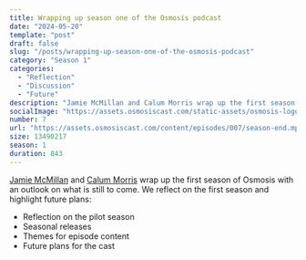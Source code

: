 ```yaml
---
title: Wrapping up season one of the Osmosis podcast
date: "2024-05-20"
template: "post"
draft: false
slug: "/posts/wrapping-up-season-one-of-the-osmosis-podcast"
category: "Season 1"
categories:
  - "Reflection"
  - "Discussion"
  - "Future"
description: "Jamie McMillan and Calum Morris wrap up the first season of Osmosis with an outlook on what is still to come. We reflect on the first season and highlight future plans."
socialImage: "https://assets.osmosiscast.com/static-assets/osmosis-logo-square.png"
number: 7
url: "https://assets.osmosiscast.com/content/episodes/007/season-end.mp3"
size: 13490217
season: 1
duration: 843
---
```


[Jamie McMillan](https://www.linkedin.com/in/jamie-mcmillan-metrology/) and [Calum Morris](https://www.linkedin.com/in/calum-morris-7015a028b/) wrap up the first season of Osmosis with an outlook on what is still to come. We reflect on the first season and highlight future plans:

- Reflection on the pilot season
- Seasonal releases
- Themes for episode content
- Future plans for the cast


